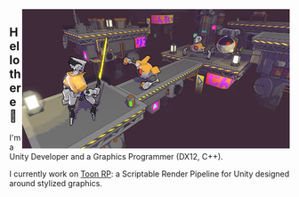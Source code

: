 <img align='right' src="https://github.com/Delt06/toon-rp/blob/master/Documentation/demo.jpg" alt="Toon RP" height="250"/>

## Hello there 👋

I'm a Unity Developer and a Graphics Programmer (DX12, C++).

I currently work on [Toon RP](https://github.com/Delt06/toon-rp/): a Scriptable Render Pipeline for Unity designed around stylized graphics.
